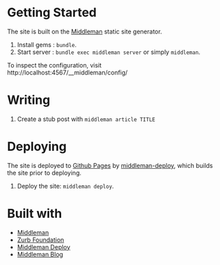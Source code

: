 # Getting Started

The site is built on the [Middleman](http://middlemanapp.com) static site generator.

1. Install gems : `bundle`.
2. Start server : `bundle exec middleman server` or simply `middleman`.

To inspect the configuration, visit http://localhost:4567/__middleman/config/

# Writing

1. Create a stub post with `middleman article TITLE`

# Deploying

The site is deployed to [Github Pages](http://pages.github.com/) by [middleman-deploy](https://github.com/tvaughan/middleman-deploy), which builds the site prior to deploying.

1. Deploy the site: `middleman deploy`.

# Built with

* [Middleman](http://middlemanapp.com)
* [Zurb Foundation](http://foundation.zurb.com)
* [Middleman Deploy](https://github.com/tvaughan/middleman-deploy)
* [Middleman Blog](http://middlemanapp.com/basics/blogging/)
